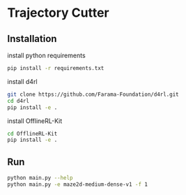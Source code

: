 # Trajectory Cutter

## Installation

install python requirements

```bash
pip install -r requirements.txt
```

install d4rl

```bash
git clone https://github.com/Farama-Foundation/d4rl.git
cd d4rl
pip install -e .
```

install OfflineRL-Kit

```bash
cd OfflineRL-Kit
pip install -e .
```

## Run

```bash
python main.py --help
python main.py -e maze2d-medium-dense-v1 -f 1
```

